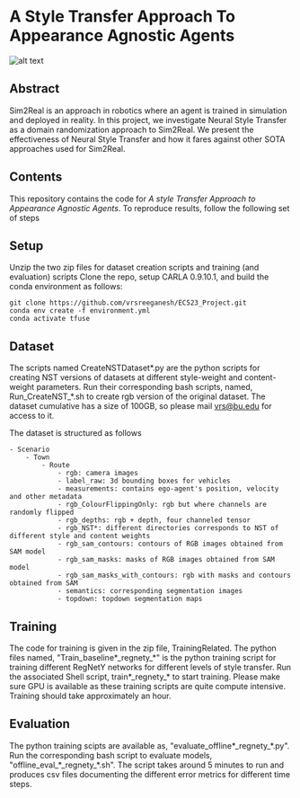 # A Style Transfer Approach To Appearance Agnostic Agents

![alt text](StyleTransferredInputs.png)


## Abstract
Sim2Real is an approach in robotics where an agent is trained in simulation and deployed in reality. In this project, we investigate Neural Style Transfer as a domain randomization approach to Sim2Real. We present the effectiveness of Neural Style Transfer and how it fares against other SOTA approaches used for Sim2Real.

## Contents
This repository contains the code for *A style Transfer Approach to Appearance Agnostic Agents*. To reproduce results, follow the following set of steps

## Setup
Unzip the two zip files for dataset creation scripts and training (and evaluation)  scripts
Clone the repo, setup CARLA 0.9.10.1, and build the conda environment as follows:
```
git clone https://github.com/vrsreeganesh/EC523_Project.git
conda env create -f environment.yml
conda activate tfuse
```

## Dataset 
The scripts named CreateNSTDataset*.py are the python scripts for creating NST versions of datasets at different style-weight and content-weight parameters. Run their corresponding bash scripts, named, Run_CreateNST_*.sh to create rgb version of the original dataset. The dataset cumulative has a size of 100GB, so please mail vrs@bu.edu for access to it. 

The dataset is structured as follows
```
- Scenario
    - Town
        - Route
            - rgb: camera images
            - label_raw: 3d bounding boxes for vehicles
            - measurements: contains ego-agent's position, velocity and other metadata
            - rgb_ColourFlippingOnly: rgb but where channels are randomly flipped
            - rgb_depths: rgb + depth, four channeled tensor
            - rgb_NST*: different directories corresponds to NST of different style and content weights
            - rgb_sam_contours: contours of RGB images obtained from SAM model
            - rgb_sam_masks: masks of RGB images obtained from SAM model
            - rgb_sam_masks_with_contours: rgb with masks and contours obtained from SAM
            - semantics: corresponding segmentation images
            - topdown: topdown segmentation maps
```

## Training
The code for training is given in the zip file, TrainingRelated. The python files named, "Train_baseline\*\_regnety\_\*" is the python training script for training different RegNetY networks for different levels of style transfer. Run the associated Shell script, train\*\_regnety\_\* to start training. Please make sure GPU is available as these training scripts are quite compute intensive. Training should take approximately an hour.

## Evaluation
The python training scipts are available as, "evaluate_offline\*\_regnety\_\*.py". Run the corresponding bash script to evaluate models, "offline_eval_\*\_regnety\_\*.sh". The script takes around 5 minutes to run and produces csv files documenting the different error metrics for different time steps. 

